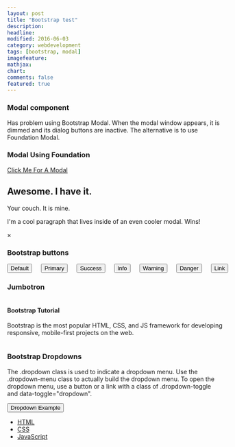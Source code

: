 ```yaml
---
layout: post
title: "Bootstrap test"
description: 
headline: 
modified: 2016-06-03
category: webdevelopment
tags: [bootstrap, modal]
imagefeature: 
mathjax: 
chart: 
comments: false
featured: true
---
```

### Modal component
Has problem using Bootstrap Modal. When the modal window appears, it is dimmed and its dialog buttons are inactive.
The alternative is to use Foundation Modal.

### Modal Using Foundation 

  <!-- Modal Foundation -->
<a href="#" data-reveal-id="myModal">Click Me For A Modal</a>

<div id="myModal" class="reveal-modal" data-reveal aria-labelledby="modalTitle" aria-hidden="true" role="dialog">
  <h2 id="modalTitle">Awesome. I have it.</h2>
  <p class="lead">Your couch.  It is mine.</p>
  <p>I'm a cool paragraph that lives inside of an even cooler modal. Wins!</p>
  <a class="close-reveal-modal" aria-label="Close">&#215;</a>
</div>
 
### Bootstrap buttons

 <div class="small-7 small-centered columns"> 
  <button type="button" class="btn btn-default">Default</button>
  <button type="button" class="btn btn-primary">Primary</button>
  <button type="button" class="btn btn-success">Success</button>
  <button type="button" class="btn btn-info">Info</button>
  <button type="button" class="btn btn-warning">Warning</button>
  <button type="button" class="btn btn-danger">Danger</button>
  <button type="button" class="btn btn-link">Link</button> 
  <br/> 
	  
 </div>
  
  
### Jumbotron

 <div class="small-7 small-centered columns"> 
   <div class="jumbotron">
    <h4>Bootstrap Tutorial</h4>      
    <p>Bootstrap is the most popular HTML, CSS, and JS framework for developing responsive, mobile-first projects on the web.</p>
  </div>

 </div> 
 
 
 
### Bootstrap Dropdowns 

The .dropdown class is used to indicate a dropdown menu.
Use the .dropdown-menu class to actually build the dropdown menu.
To open the dropdown menu, use a button or a link with a class of .dropdown-toggle and data-toggle="dropdown".
  
 <div class="small-7 small-centered columns"> 
	  <div class="dropdown">
		<button class="btn btn-primary dropdown-toggle" type="button" data-toggle="dropdown">Dropdown Example
		<span class="caret"></span></button>
		<ul class="dropdown-menu">
		  <li><a href="#">HTML</a></li>
		  <li><a href="#">CSS</a></li>
		  <li><a href="#">JavaScript</a></li>
		</ul>
	  </div> 
 </div>
	  

  
     
  
  

  
  
  
 
 <!--  End Image carousel                        -->